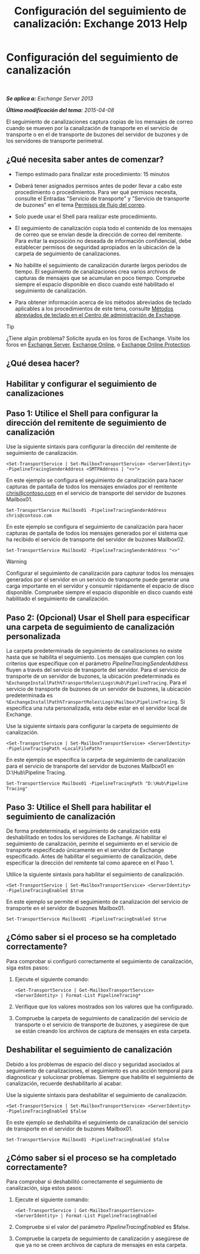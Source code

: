 ﻿---
title: 'Configuración del seguimiento de canalización: Exchange 2013 Help'
TOCTitle: Configuración del seguimiento de canalización
ms:assetid: 10293c83-2157-474e-840d-942e064a4672
ms:mtpsurl: https://technet.microsoft.com/es-es/library/JJ916678(v=EXCHG.150)
ms:contentKeyID: 52062004
ms.date: 05/22/2018
mtps_version: v=EXCHG.150
ms.translationtype: MT
---

# Configuración del seguimiento de canalización

 

_**Se aplica a:** Exchange Server 2013_

_**Última modificación del tema:** 2015-04-08_

El seguimiento de canalizaciones captura copias de los mensajes de correo cuando se mueven por la canalización de transporte en el servicio de transporte o en el de transporte de buzones del servidor de buzones y de los servidores de transporte perimetral.

## ¿Qué necesita saber antes de comenzar?

  - Tiempo estimado para finalizar este procedimiento: 15 minutos

  - Deberá tener asignados permisos antes de poder llevar a cabo este procedimiento o procedimientos. Para ver qué permisos necesita, consulte el Entradas "Servicio de transporte" y "Servicio de transporte de buzones" en el tema [Permisos de flujo del correo](mail-flow-permissions-exchange-2013-help.md).

  - Solo puede usar el Shell para realizar este procedimiento.

  - El seguimiento de canalización copia todo el contenido de los mensajes de correo que se envían desde la dirección de correo del remitente. Para evitar la exposición no deseada de información confidencial, debe establecer permisos de seguridad apropiados en la ubicación de la carpeta de seguimiento de canalizaciones.

  - No habilite el seguimiento de canalización durante largos períodos de tiempo. El seguimiento de canalizaciones crea varios archivos de capturas de mensajes que se acumulan en poco tiempo. Compruebe siempre el espacio disponible en disco cuando esté habilitado el seguimiento de canalización.

  - Para obtener información acerca de los métodos abreviados de teclado aplicables a los procedimientos de este tema, consulte [Métodos abreviados de teclado en el Centro de administración de Exchange](keyboard-shortcuts-in-the-exchange-admin-center-exchange-online-protection-help.md).


> [!TIP]
> ¿Tiene algún problema? Solicite ayuda en los foros de Exchange. Visite los foros en <A href="https://go.microsoft.com/fwlink/p/?linkid=60612">Exchange Server</A>, <A href="https://go.microsoft.com/fwlink/p/?linkid=267542">Exchange Online</A>, o <A href="https://go.microsoft.com/fwlink/p/?linkid=285351">Exchange Online Protection</A>.



## ¿Qué desea hacer?

## Habilitar y configurar el seguimiento de canalizaciones

## Paso 1: Utilice el Shell para configurar la dirección del remitente de seguimiento de canalización

Use la siguiente sintaxis para configurar la dirección del remitente de seguimiento de canalización.

    <Set-TransportService | Set-MailboxTransportService> <ServerIdentity> -PipelineTracingSenderAddress <SMTPAddress | "<>">

En este ejemplo se configura el seguimiento de canalización para hacer capturas de pantalla de todos los mensajes enviados por el remitente chris@contoso.com en el servicio de transporte del servidor de buzones Mailbox01.

    Set-TransportService Mailbox01 -PipelineTracingSenderAddress chris@contoso.com

En este ejemplo se configura el seguimiento de canalización para hacer capturas de pantalla de todos los mensajes generados por el sistema que ha recibido el servicio de transporte del servidor de buzones Mailbox02.

    Set-TransportService Mailbox02 -PipelineTracingSenderAddress "<>"


> [!WARNING]
> Configurar el seguimiento de canalización para capturar todos los mensajes generados por el servidor en un servicio de transporte puede generar una carga importante en el servidor y consumir rápidamente el espacio de disco disponible. Compruebe siempre el espacio disponible en disco cuando esté habilitado el seguimiento de canalización.



## Paso 2: (Opcional) Usar el Shell para especificar una carpeta de seguimiento de canalización personalizada

La carpeta predeterminada de seguimiento de canalizaciones no existe hasta que se habilita el seguimiento. Los mensajes que cumplen con los criterios que especifique con el parámetro *PipelineTracingSenderAddress* fluyen a través del servicio de transporte del servidor. Para el servicio de transporte de un servidor de buzones, la ubicación predeterminada es `%ExchangeInstallPath%TransportRoles\Logs\Hub\PipelineTracing`. Para el servicio de transporte de buzones de un servidor de buzones, la ubicación predeterminada es `%ExchangeInstallPath%TransportRoles\Logs\Mailbox\PipelineTracing`. Si especifica una ruta personalizada, esta debe estar en el servidor local de Exchange.

Use la siguiente sintaxis para configurar la carpeta de seguimiento de canalización.

    <Set-TransportService | Set-MailboxTransportService> <ServerIdentity> -PipelineTracingPath <LocalFilePath>

En este ejemplo se especifica la carpeta de seguimiento de canalización para el servicio de transporte del servidor de buzones Mailbox01 en D:\\Hub\\Pipeline Tracing.

    Set-TransportService Mailbox01 -PipelineTracingPath "D:\Hub\Pipeline Tracing"

## Paso 3: Utilice el Shell para habilitar el seguimiento de canalización

De forma predeterminada, el seguimiento de canalización está deshabilitado en todos los servidores de Exchange. Al habilitar el seguimiento de canalización, permite el seguimiento en el servicio de transporte especificado únicamente en el servidor de Exchange especificado. Antes de habilitar el seguimiento de canalización, debe especificar la dirección del remitente tal como aparece en el Paso 1.

Utilice la siguiente sintaxis para habilitar el seguimiento de canalización.

    <Set-TransportService | Set-MailboxTransportService> <ServerIdentity> -PipelineTracingEnabled $true

En este ejemplo se permite el seguimiento de canalización del servicio de transporte en el servidor de buzones Mailbox01.

    Set-TransportService Mailbox01 -PipelineTracingEnabled $true

## ¿Cómo saber si el proceso se ha completado correctamente?

Para comprobar si configuró correctamente el seguimiento de canalización, siga estos pasos:

1.  Ejecute el siguiente comando:
    
        <Get-TransportService | Get-MailboxTransportService> <ServerIdentity> | Format-List PipelineTracing*

2.  Verifique que los valores mostrados son los valores que ha configurado.

3.  Compruebe la carpeta de seguimiento de canalización del servicio de transporte o el servicio de transporte de buzones, y asegúrese de que se están creando los archivos de captura de mensajes en esta carpeta.

## Deshabilitar el seguimiento de canalización

Debido a los problemas de espacio del disco y seguridad asociados al seguimiento de canalizaciones, el seguimiento es una acción temporal para diagnosticar y solucionar problemas. Siempre que habilite el seguimiento de canalización, recuerde deshabilitarlo al acabar.

Use la siguiente sintaxis para deshabilitar el seguimiento de canalización.

    <Set-TransportService | Set-MailboxTransportService> <ServerIdentity> -PipelineTracingEnabled $false

En este ejemplo se deshabilita el seguimiento de canalización del servicio de transporte en el servidor de buzones Mailbox01.

    Set-TransportService Mailbox01 -PipelineTracingEnabled $false

## ¿Cómo saber si el proceso se ha completado correctamente?

Para comprobar si deshabilitó correctamente el seguimiento de canalización, siga estos pasos:

1.  Ejecute el siguiente comando:
    
        <Get-TransportService | Get-MailboxTransportService> <ServerIdentity> | Format-List PipelineTracingEnabled

2.  Compruebe si el valor del parámetro *PipelineTracingEnabled* es $false.

3.  Compruebe la carpeta de seguimiento de canalización y asegúrese de que ya no se creen archivos de captura de mensajes en esta carpeta.

